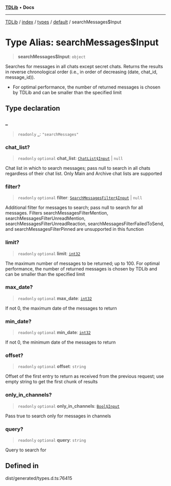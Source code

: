[**TDLib**](../../../../../../README.md) • **Docs**

***

[TDLib](../../../../../../modules.md) / [index](../../../../../README.md) / [types](../../../README.md) / [default](../README.md) / searchMessages$Input

# Type Alias: searchMessages$Input

> **searchMessages$Input**: `object`

Searches for messages in all chats except secret chats. Returns the results in reverse chronological order (i.e., in order of decreasing (date, chat_id, message_id)).

- For optimal performance, the number of returned messages is chosen by TDLib and can be smaller than the specified limit

## Type declaration

### \_

> `readonly` **\_**: `"searchMessages"`

### chat\_list?

> `readonly` `optional` **chat\_list**: [`ChatList$Input`](ChatList$Input.md) \| `null`

Chat list in which to search messages; pass null to search in all chats regardless of their chat list. Only Main and Archive chat lists are supported

### filter?

> `readonly` `optional` **filter**: [`SearchMessagesFilter$Input`](SearchMessagesFilter$Input.md) \| `null`

Additional filter for messages to search; pass null to search for all messages. Filters searchMessagesFilterMention, searchMessagesFilterUnreadMention, searchMessagesFilterUnreadReaction, searchMessagesFilterFailedToSend, and searchMessagesFilterPinned are unsupported in this function

### limit?

> `readonly` `optional` **limit**: [`int32`](int32-1.md)

The maximum number of messages to be returned; up to 100. For optimal performance, the number of returned messages is chosen by TDLib and can be smaller than the specified limit

### max\_date?

> `readonly` `optional` **max\_date**: [`int32`](int32-1.md)

If not 0, the maximum date of the messages to return

### min\_date?

> `readonly` `optional` **min\_date**: [`int32`](int32-1.md)

If not 0, the minimum date of the messages to return

### offset?

> `readonly` `optional` **offset**: `string`

Offset of the first entry to return as received from the previous request; use empty string to get the first chunk of results

### only\_in\_channels?

> `readonly` `optional` **only\_in\_channels**: [`Bool$Input`](Bool$Input.md)

Pass true to search only for messages in channels

### query?

> `readonly` `optional` **query**: `string`

Query to search for

## Defined in

dist/generated/types.d.ts:76415
